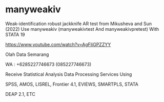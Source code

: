 # manyweakiv
Weak-identification robust jackknife AR test from Mikusheva and Sun (2022) Use manyweakiv (manyweakivtest And manyweakivpretest) With STATA 19

https://www.youtube.com/watch?v=AgFIiGPZZYY

Olah Data Semarang

WA : +6285227746673 (085227746673)

Receive Statistical Analysis Data Processing Services Using

SPSS, AMOS, LISREL, Frontier 4.1, EVIEWS, SMARTPLS, STATA

DEAP 2.1, ETC
